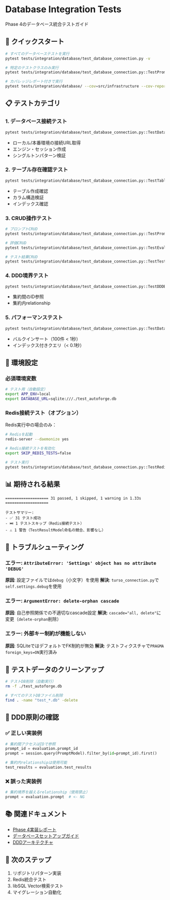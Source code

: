 # Database Integration Tests

Phase 4のデータベース統合テストガイド

## 🚀 クイックスタート

```bash
# すべてのデータベーステストを実行
pytest tests/integration/database/test_database_connection.py -v

# 特定のテストクラスのみ実行
pytest tests/integration/database/test_database_connection.py::TestPromptCRUD -v

# カバレッジレポート付きで実行
pytest tests/integration/database/ --cov=src/infrastructure --cov-report=html
```

## 📋 テストカテゴリ

### 1. データベース接続テスト

```bash
pytest tests/integration/database/test_database_connection.py::TestDatabaseConnection -v
```

- ローカル/本番環境の接続URL取得
- エンジン・セッション作成
- シングルトンパターン検証

### 2. テーブル存在確認テスト

```bash
pytest tests/integration/database/test_database_connection.py::TestTableExistence -v
```

- テーブル作成確認
- カラム構造検証
- インデックス確認

### 3. CRUD操作テスト

```bash
# プロンプトCRUD
pytest tests/integration/database/test_database_connection.py::TestPromptCRUD -v

# 評価CRUD
pytest tests/integration/database/test_database_connection.py::TestEvaluationCRUD -v

# テスト結果CRUD
pytest tests/integration/database/test_database_connection.py::TestTestResultCRUD -v
```

### 4. DDD境界テスト

```bash
pytest tests/integration/database/test_database_connection.py::TestDDDBoundaries -v
```

- 集約間のID参照
- 集約内relationship

### 5. パフォーマンステスト

```bash
pytest tests/integration/database/test_database_connection.py::TestDatabasePerformance -v
```

- バルクインサート（100件 < 1秒）
- インデックス付きクエリ（< 0.1秒）

## 🔧 環境設定

### 必須環境変数

```bash
# テスト用（自動設定）
export APP_ENV=local
export DATABASE_URL=sqlite:///./test_autoforge.db
```

### Redis接続テスト（オプション）

Redis実行中の場合のみ：

```bash
# Redisを起動
redis-server --daemonize yes

# Redis接続テストを有効化
export SKIP_REDIS_TESTS=false

# テスト実行
pytest tests/integration/database/test_database_connection.py::TestRedisConnection -v
```

## 📊 期待される結果

```
=================== 31 passed, 1 skipped, 1 warning in 1.33s ===================

テストサマリー:
- ✅ 31 テスト成功
- ⏭️ 1 テストスキップ（Redis接続テスト）
- ⚠️ 1 警告（TestResultModel命名の競合、影響なし）
```

## 🐛 トラブルシューティング

### エラー: `AttributeError: 'Settings' object has no attribute 'DEBUG'`

**原因**: 設定ファイルでは`debug`（小文字）を使用 **解決**:
`turso_connection.py`で`self.settings.debug`を使用

### エラー: `ArgumentError: delete-orphan cascade`

**原因**: 自己参照関係での不適切なcascade設定 **解決**:
`cascade="all, delete"`に変更（`delete-orphan`削除）

### エラー: 外部キー制約が機能しない

**原因**: SQLiteではデフォルトでFK制約が無効
**解決**: テストフィクスチャで`PRAGMA foreign_keys=ON`実行済み

## 📝 テストデータのクリーンアップ

```bash
# テストDB削除（自動実行）
rm -f ./test_autoforge.db

# すべてのテストDBファイル削除
find . -name "test_*.db" -delete
```

## 🎯 DDD原則の確認

### ✅ 正しい実装例

```python
# 集約間アクセスはIDで参照
prompt_id = evaluation.prompt_id
prompt = session.query(PromptModel).filter_by(id=prompt_id).first()

# 集約内relationshipは使用可能
test_results = evaluation.test_results
```

### ❌ 誤った実装例

```python
# 集約境界を越えるrelationship（使用禁止）
prompt = evaluation.prompt  # <- NG
```

## 📚 関連ドキュメント

- [Phase 4実装レポート](/docs/reports/phase4_database_integration_tests.md)
- [データベースセットアップガイド](/docs/setup/DATABASE_SETUP_GUIDE.md)
- [DDDアーキテクチャ](/docs/architecture/backend_architecture.md)

## 🚀 次のステップ

1. リポジトリパターン実装
2. Redis統合テスト
3. libSQL Vector検索テスト
4. マイグレーション自動化
